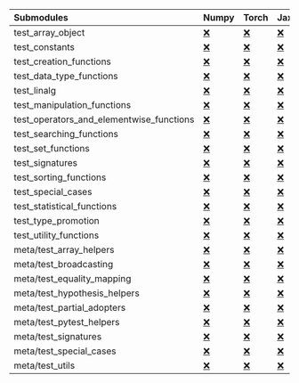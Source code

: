 | Submodules                               | Numpy                                                                                                                           | Torch                                                                                                                           | Jax                                                                                                                             | Tensorflow                                                                                                                      |
|:-----------------------------------------|:--------------------------------------------------------------------------------------------------------------------------------|:--------------------------------------------------------------------------------------------------------------------------------|:--------------------------------------------------------------------------------------------------------------------------------|:--------------------------------------------------------------------------------------------------------------------------------|
| test_array_object                        | <a href="https://github.com/unifyai/ivy/runs/8257147761?check_suite_focus=true" rel="noopener noreferrer" target="_blank">❌</a> | <a href="https://github.com/unifyai/ivy/runs/8257151002?check_suite_focus=true" rel="noopener noreferrer" target="_blank">❌</a> | <a href="https://github.com/unifyai/ivy/runs/8257154461?check_suite_focus=true" rel="noopener noreferrer" target="_blank">❌</a> | <a href="https://github.com/unifyai/ivy/runs/8257158068?check_suite_focus=true" rel="noopener noreferrer" target="_blank">❌</a> |
| test_constants                           | <a href="https://github.com/unifyai/ivy/runs/8257147899?check_suite_focus=true" rel="noopener noreferrer" target="_blank">❌</a> | <a href="https://github.com/unifyai/ivy/runs/8257151291?check_suite_focus=true" rel="noopener noreferrer" target="_blank">❌</a> | <a href="https://github.com/unifyai/ivy/runs/8257154571?check_suite_focus=true" rel="noopener noreferrer" target="_blank">❌</a> | <a href="https://github.com/unifyai/ivy/runs/8257158259?check_suite_focus=true" rel="noopener noreferrer" target="_blank">❌</a> |
| test_creation_functions                  | <a href="https://github.com/unifyai/ivy/runs/8257148021?check_suite_focus=true" rel="noopener noreferrer" target="_blank">❌</a> | <a href="https://github.com/unifyai/ivy/runs/8257151400?check_suite_focus=true" rel="noopener noreferrer" target="_blank">❌</a> | <a href="https://github.com/unifyai/ivy/runs/8257154696?check_suite_focus=true" rel="noopener noreferrer" target="_blank">❌</a> | <a href="https://github.com/unifyai/ivy/runs/8257158389?check_suite_focus=true" rel="noopener noreferrer" target="_blank">❌</a> |
| test_data_type_functions                 | <a href="https://github.com/unifyai/ivy/runs/8257148179?check_suite_focus=true" rel="noopener noreferrer" target="_blank">❌</a> | <a href="https://github.com/unifyai/ivy/runs/8257151572?check_suite_focus=true" rel="noopener noreferrer" target="_blank">❌</a> | <a href="https://github.com/unifyai/ivy/runs/8257154801?check_suite_focus=true" rel="noopener noreferrer" target="_blank">❌</a> | <a href="https://github.com/unifyai/ivy/runs/8257158548?check_suite_focus=true" rel="noopener noreferrer" target="_blank">❌</a> |
| test_linalg                              | <a href="https://github.com/unifyai/ivy/runs/8257148302?check_suite_focus=true" rel="noopener noreferrer" target="_blank">❌</a> | <a href="https://github.com/unifyai/ivy/runs/8257151702?check_suite_focus=true" rel="noopener noreferrer" target="_blank">❌</a> | <a href="https://github.com/unifyai/ivy/runs/8257154953?check_suite_focus=true" rel="noopener noreferrer" target="_blank">❌</a> | <a href="https://github.com/unifyai/ivy/runs/8257158683?check_suite_focus=true" rel="noopener noreferrer" target="_blank">❌</a> |
| test_manipulation_functions              | <a href="https://github.com/unifyai/ivy/runs/8257148459?check_suite_focus=true" rel="noopener noreferrer" target="_blank">❌</a> | <a href="https://github.com/unifyai/ivy/runs/8257151825?check_suite_focus=true" rel="noopener noreferrer" target="_blank">❌</a> | <a href="https://github.com/unifyai/ivy/runs/8257155077?check_suite_focus=true" rel="noopener noreferrer" target="_blank">❌</a> | <a href="https://github.com/unifyai/ivy/runs/8257158826?check_suite_focus=true" rel="noopener noreferrer" target="_blank">❌</a> |
| test_operators_and_elementwise_functions | <a href="https://github.com/unifyai/ivy/runs/8257148593?check_suite_focus=true" rel="noopener noreferrer" target="_blank">❌</a> | <a href="https://github.com/unifyai/ivy/runs/8257151952?check_suite_focus=true" rel="noopener noreferrer" target="_blank">❌</a> | <a href="https://github.com/unifyai/ivy/runs/8257155201?check_suite_focus=true" rel="noopener noreferrer" target="_blank">❌</a> | <a href="https://github.com/unifyai/ivy/runs/8257158932?check_suite_focus=true" rel="noopener noreferrer" target="_blank">❌</a> |
| test_searching_functions                 | <a href="https://github.com/unifyai/ivy/runs/8257148758?check_suite_focus=true" rel="noopener noreferrer" target="_blank">❌</a> | <a href="https://github.com/unifyai/ivy/runs/8257152164?check_suite_focus=true" rel="noopener noreferrer" target="_blank">❌</a> | <a href="https://github.com/unifyai/ivy/runs/8257155361?check_suite_focus=true" rel="noopener noreferrer" target="_blank">❌</a> | <a href="https://github.com/unifyai/ivy/runs/8257159045?check_suite_focus=true" rel="noopener noreferrer" target="_blank">❌</a> |
| test_set_functions                       | <a href="https://github.com/unifyai/ivy/runs/8257149039?check_suite_focus=true" rel="noopener noreferrer" target="_blank">❌</a> | <a href="https://github.com/unifyai/ivy/runs/8257152283?check_suite_focus=true" rel="noopener noreferrer" target="_blank">❌</a> | <a href="https://github.com/unifyai/ivy/runs/8257155670?check_suite_focus=true" rel="noopener noreferrer" target="_blank">❌</a> | <a href="https://github.com/unifyai/ivy/runs/8257159153?check_suite_focus=true" rel="noopener noreferrer" target="_blank">❌</a> |
| test_signatures                          | <a href="https://github.com/unifyai/ivy/runs/8257149189?check_suite_focus=true" rel="noopener noreferrer" target="_blank">❌</a> | <a href="https://github.com/unifyai/ivy/runs/8257152422?check_suite_focus=true" rel="noopener noreferrer" target="_blank">❌</a> | <a href="https://github.com/unifyai/ivy/runs/8257155808?check_suite_focus=true" rel="noopener noreferrer" target="_blank">❌</a> | <a href="https://github.com/unifyai/ivy/runs/8257159263?check_suite_focus=true" rel="noopener noreferrer" target="_blank">❌</a> |
| test_sorting_functions                   | <a href="https://github.com/unifyai/ivy/runs/8257149296?check_suite_focus=true" rel="noopener noreferrer" target="_blank">❌</a> | <a href="https://github.com/unifyai/ivy/runs/8257152537?check_suite_focus=true" rel="noopener noreferrer" target="_blank">❌</a> | <a href="https://github.com/unifyai/ivy/runs/8257155906?check_suite_focus=true" rel="noopener noreferrer" target="_blank">❌</a> | <a href="https://github.com/unifyai/ivy/runs/8257159435?check_suite_focus=true" rel="noopener noreferrer" target="_blank">❌</a> |
| test_special_cases                       | <a href="https://github.com/unifyai/ivy/runs/8257149454?check_suite_focus=true" rel="noopener noreferrer" target="_blank">❌</a> | <a href="https://github.com/unifyai/ivy/runs/8257152643?check_suite_focus=true" rel="noopener noreferrer" target="_blank">❌</a> | <a href="https://github.com/unifyai/ivy/runs/8257156027?check_suite_focus=true" rel="noopener noreferrer" target="_blank">❌</a> | <a href="https://github.com/unifyai/ivy/runs/8257159617?check_suite_focus=true" rel="noopener noreferrer" target="_blank">❌</a> |
| test_statistical_functions               | <a href="https://github.com/unifyai/ivy/runs/8257149542?check_suite_focus=true" rel="noopener noreferrer" target="_blank">❌</a> | <a href="https://github.com/unifyai/ivy/runs/8257152772?check_suite_focus=true" rel="noopener noreferrer" target="_blank">❌</a> | <a href="https://github.com/unifyai/ivy/runs/8257156132?check_suite_focus=true" rel="noopener noreferrer" target="_blank">❌</a> | <a href="https://github.com/unifyai/ivy/runs/8257159756?check_suite_focus=true" rel="noopener noreferrer" target="_blank">❌</a> |
| test_type_promotion                      | <a href="https://github.com/unifyai/ivy/runs/8257149628?check_suite_focus=true" rel="noopener noreferrer" target="_blank">❌</a> | <a href="https://github.com/unifyai/ivy/runs/8257152908?check_suite_focus=true" rel="noopener noreferrer" target="_blank">❌</a> | <a href="https://github.com/unifyai/ivy/runs/8257156267?check_suite_focus=true" rel="noopener noreferrer" target="_blank">❌</a> | <a href="https://github.com/unifyai/ivy/runs/8257159926?check_suite_focus=true" rel="noopener noreferrer" target="_blank">❌</a> |
| test_utility_functions                   | <a href="https://github.com/unifyai/ivy/runs/8257149736?check_suite_focus=true" rel="noopener noreferrer" target="_blank">❌</a> | <a href="https://github.com/unifyai/ivy/runs/8257153047?check_suite_focus=true" rel="noopener noreferrer" target="_blank">❌</a> | <a href="https://github.com/unifyai/ivy/runs/8257156458?check_suite_focus=true" rel="noopener noreferrer" target="_blank">❌</a> | <a href="https://github.com/unifyai/ivy/runs/8257160059?check_suite_focus=true" rel="noopener noreferrer" target="_blank">❌</a> |
| meta/test_array_helpers                  | <a href="https://github.com/unifyai/ivy/runs/8257149845?check_suite_focus=true" rel="noopener noreferrer" target="_blank">❌</a> | <a href="https://github.com/unifyai/ivy/runs/8257153165?check_suite_focus=true" rel="noopener noreferrer" target="_blank">❌</a> | <a href="https://github.com/unifyai/ivy/runs/8257156617?check_suite_focus=true" rel="noopener noreferrer" target="_blank">❌</a> | <a href="https://github.com/unifyai/ivy/runs/8257160243?check_suite_focus=true" rel="noopener noreferrer" target="_blank">❌</a> |
| meta/test_broadcasting                   | <a href="https://github.com/unifyai/ivy/runs/8257149990?check_suite_focus=true" rel="noopener noreferrer" target="_blank">❌</a> | <a href="https://github.com/unifyai/ivy/runs/8257153283?check_suite_focus=true" rel="noopener noreferrer" target="_blank">❌</a> | <a href="https://github.com/unifyai/ivy/runs/8257156695?check_suite_focus=true" rel="noopener noreferrer" target="_blank">❌</a> | <a href="https://github.com/unifyai/ivy/runs/8257160444?check_suite_focus=true" rel="noopener noreferrer" target="_blank">❌</a> |
| meta/test_equality_mapping               | <a href="https://github.com/unifyai/ivy/runs/8257150079?check_suite_focus=true" rel="noopener noreferrer" target="_blank">❌</a> | <a href="https://github.com/unifyai/ivy/runs/8257153397?check_suite_focus=true" rel="noopener noreferrer" target="_blank">❌</a> | <a href="https://github.com/unifyai/ivy/runs/8257156798?check_suite_focus=true" rel="noopener noreferrer" target="_blank">❌</a> | <a href="https://github.com/unifyai/ivy/runs/8257160634?check_suite_focus=true" rel="noopener noreferrer" target="_blank">❌</a> |
| meta/test_hypothesis_helpers             | <a href="https://github.com/unifyai/ivy/runs/8257150233?check_suite_focus=true" rel="noopener noreferrer" target="_blank">❌</a> | <a href="https://github.com/unifyai/ivy/runs/8257153544?check_suite_focus=true" rel="noopener noreferrer" target="_blank">❌</a> | <a href="https://github.com/unifyai/ivy/runs/8257157011?check_suite_focus=true" rel="noopener noreferrer" target="_blank">❌</a> | <a href="https://github.com/unifyai/ivy/runs/8257160765?check_suite_focus=true" rel="noopener noreferrer" target="_blank">❌</a> |
| meta/test_partial_adopters               | <a href="https://github.com/unifyai/ivy/runs/8257150349?check_suite_focus=true" rel="noopener noreferrer" target="_blank">❌</a> | <a href="https://github.com/unifyai/ivy/runs/8257153708?check_suite_focus=true" rel="noopener noreferrer" target="_blank">❌</a> | <a href="https://github.com/unifyai/ivy/runs/8257157132?check_suite_focus=true" rel="noopener noreferrer" target="_blank">❌</a> | <a href="https://github.com/unifyai/ivy/runs/8257160892?check_suite_focus=true" rel="noopener noreferrer" target="_blank">❌</a> |
| meta/test_pytest_helpers                 | <a href="https://github.com/unifyai/ivy/runs/8257150528?check_suite_focus=true" rel="noopener noreferrer" target="_blank">❌</a> | <a href="https://github.com/unifyai/ivy/runs/8257153881?check_suite_focus=true" rel="noopener noreferrer" target="_blank">❌</a> | <a href="https://github.com/unifyai/ivy/runs/8257157314?check_suite_focus=true" rel="noopener noreferrer" target="_blank">❌</a> | <a href="https://github.com/unifyai/ivy/runs/8257161057?check_suite_focus=true" rel="noopener noreferrer" target="_blank">❌</a> |
| meta/test_signatures                     | <a href="https://github.com/unifyai/ivy/runs/8257150613?check_suite_focus=true" rel="noopener noreferrer" target="_blank">❌</a> | <a href="https://github.com/unifyai/ivy/runs/8257154050?check_suite_focus=true" rel="noopener noreferrer" target="_blank">❌</a> | <a href="https://github.com/unifyai/ivy/runs/8257157448?check_suite_focus=true" rel="noopener noreferrer" target="_blank">❌</a> | <a href="https://github.com/unifyai/ivy/runs/8257161240?check_suite_focus=true" rel="noopener noreferrer" target="_blank">❌</a> |
| meta/test_special_cases                  | <a href="https://github.com/unifyai/ivy/runs/8257150706?check_suite_focus=true" rel="noopener noreferrer" target="_blank">❌</a> | <a href="https://github.com/unifyai/ivy/runs/8257154153?check_suite_focus=true" rel="noopener noreferrer" target="_blank">❌</a> | <a href="https://github.com/unifyai/ivy/runs/8257157624?check_suite_focus=true" rel="noopener noreferrer" target="_blank">❌</a> | <a href="https://github.com/unifyai/ivy/runs/8257161370?check_suite_focus=true" rel="noopener noreferrer" target="_blank">❌</a> |
| meta/test_utils                          | <a href="https://github.com/unifyai/ivy/runs/8257150814?check_suite_focus=true" rel="noopener noreferrer" target="_blank">❌</a> | <a href="https://github.com/unifyai/ivy/runs/8257154328?check_suite_focus=true" rel="noopener noreferrer" target="_blank">❌</a> | <a href="https://github.com/unifyai/ivy/runs/8257157755?check_suite_focus=true" rel="noopener noreferrer" target="_blank">❌</a> | <a href="https://github.com/unifyai/ivy/runs/8257161483?check_suite_focus=true" rel="noopener noreferrer" target="_blank">❌</a> |